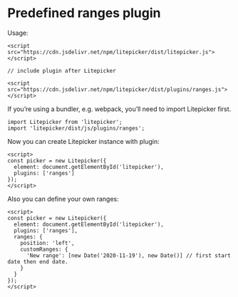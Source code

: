 Predefined ranges plugin
=========

Usage:
```
<script src="https://cdn.jsdelivr.net/npm/litepicker/dist/litepicker.js"></script>

// include plugin after Litepicker

<script src="https://cdn.jsdelivr.net/npm/litepicker/dist/plugins/ranges.js"></script>
```

If you’re using a bundler, e.g. webpack, you’ll need to import Litepicker first.
```
import Litepicker from 'litepicker';
import 'litepicker/dist/js/plugins/ranges';
```

Now you can create Litepicker instance with plugin:
```
<script>
const picker = new Litepicker({ 
  element: document.getElementById('litepicker'),
  plugins: ['ranges']
});
</script>
```

Also you can define your own ranges:
```
<script>
const picker = new Litepicker({ 
  element: document.getElementById('litepicker'),
  plugins: ['ranges'],
  ranges: {
    position: 'left',
    customRanges: {
      'New range': [new Date('2020-11-19'), new Date()] // first start date then end date.
    }
  }
});
</script>
```